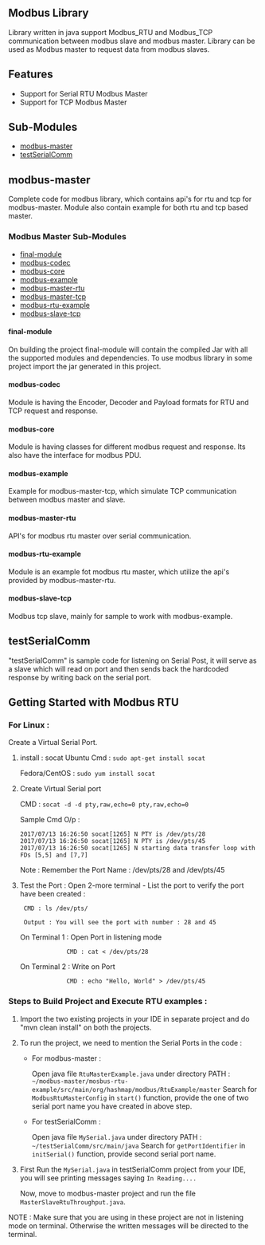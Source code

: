 Modbus Library
--------------
Library written in java support Modbus_RTU and Modbus_TCP communication between modbus slave and modbus master.
Library can be used as Modbus master to request data from modbus slaves.

## Features
- Support for Serial RTU Modbus Master
- Support for TCP Modbus Master

## Sub-Modules
- [modbus-master](#modbus-master)
- [testSerialComm](#testSerialComm)

## modbus-master
Complete code for modbus library, which contains api's for rtu and tcp for modbus-master. Module also contain example for both rtu and tcp based master.

### Modbus Master Sub-Modules
- [final-module](#final-module)
- [modbus-codec](#modbus-codec)
- [modbus-core](#modbus-core)
- [modbus-example](#modbus-example)
- [modbus-master-rtu](#modbus-master-rtu)
- [modbus-master-tcp](#modbus-master-tcp)
- [modbus-rtu-example](#modbus-rtu-example)
- [modbus-slave-tcp](#modbus-slave-tcp)

#### final-module
On building the project final-module will contain the compiled Jar with all the supported modules and dependencies. To use modbus library in some project import the jar generated in this project.

#### modbus-codec
Module is having the Encoder, Decoder and Payload formats for RTU and TCP request and response.

#### modbus-core
Module is having classes for different modbus request and response. Its also have the interface for modbus PDU.

#### modbus-example
Example for modbus-master-tcp, which simulate TCP communication between modbus master and slave.

#### modbus-master-rtu
API's for modbus rtu master over serial communication.

#### modbus-rtu-example
Module is an example fot modbus rtu master, which utilize the api's provided by modbus-master-rtu.

#### modbus-slave-tcp
Modbus tcp slave, mainly for sample to work with modbus-example.

## testSerialComm
"testSerialComm" is sample code for listening on Serial Post, it will serve as a slave which will read on port and then sends back the hardcoded response by writing back on the serial port.

## Getting Started with Modbus RTU
### For Linux : 
Create a Virtual Serial Port.
1. install : socat
    Ubuntu Cmd : ```sudo apt-get install socat```
    
    Fedora/CentOS : ```sudo yum install socat```

2. Create Virtual Serial port

    CMD : ```socat -d -d pty,raw,echo=0 pty,raw,echo=0```

    Sample Cmd O/p :
    ```
    2017/07/13 16:26:50 socat[1265] N PTY is /dev/pts/28
    2017/07/13 16:26:50 socat[1265] N PTY is /dev/pts/45
    2017/07/13 16:26:50 socat[1265] N starting data transfer loop with FDs [5,5] and [7,7]
    ```
    Note : Remember the Port Name : /dev/pts/28 and /dev/pts/45

3. Test the Port : Open 2-more terminal -
    List the port to verify the port have been created :
    
        CMD : ls /dev/pts/
       
        Output : You will see the port with number : 28 and 45

    On Terminal 1 : Open Port in listening mode
    
                    CMD : cat < /dev/pts/28

    On Terminal 2 : Write on Port
    
                    CMD : echo "Hello, World" > /dev/pts/45

### Steps to Build Project and Execute RTU examples :
1. Import the two existing projects in your IDE in separate project and do "mvn clean install" on both the
   projects.

2. To run the project, we need to mention the Serial Ports in the code :

   - For modbus-master :
   
        Open java file ```RtuMasterExample.java``` under directory
        PATH : ```~/modbus-master/mosbus-rtu-example/src/main/org/hashmap/modbus/RtuExample/master```
        Search for ```ModbusRtuMasterConfig``` in ```start()``` function, provide the one of two serial port name you have created in above step.

   - For testSerialComm :
   
        Open java file ```MySerial.java``` under directory
        PATH : ```~/testSerialComm/src/main/java```
        Search for ```getPortIdentifier``` in ```initSerial()``` function, provide second serial port name.

3. First Run the ```MySerial.java``` in testSerialComm project from your IDE, you will see
   printing messages saying ```In Reading....```

    Now, move to modbus-master project and run the file ```MasterSlaveRtuThroughput.java```.

NOTE : Make sure that you are using in these project are not in listening mode on terminal.
       Otherwise the written messages will be directed to the terminal.

